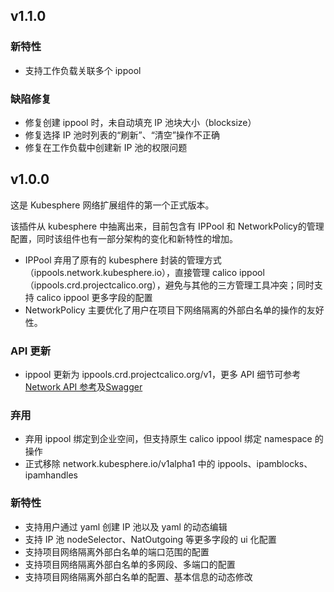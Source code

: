 <!---
Please do not delete this line of version tag
RELEASE_MARK v4.1.2 RELEASE_MARK
Please do not delete this line of version tag
-->
## v1.1.0

### 新特性

- 支持工作负载关联多个 ippool


### 缺陷修复

- 修复创建 ippool 时，未自动填充 IP 池块大小（blocksize）
- 修复选择 IP 池时列表的“刷新”、“清空”操作不正确
- 修复在工作负载中创建新 IP 池的权限问题

<!---
Please do not delete this line of version tag
RELEASE_MARK v4.1.0 RELEASE_MARK
Please do not delete this line of version tag
-->
## v1.0.0

这是 Kubesphere 网络扩展组件的第一个正式版本。

该插件从 kubesphere 中抽离出来，目前包含有 IPPool 和 NetworkPolicy的管理配置，同时该组件也有一部分架构的变化和新特性的增加。 
- IPPool 弃用了原有的 kubesphere 封装的管理方式（ippools.network.kubesphere.io），直接管理 calico ippool（ippools.crd.projectcalico.org），避免与其他的三方管理工具冲突；同时支持 calico ippool 更多字段的配置
- NetworkPolicy 主要优化了用户在项目下网络隔离的外部白名单的操作的友好性。

### API 更新
- ippool 更新为 ippools.crd.projectcalico.org/v1，更多 API 细节可参考[Network API 参考](https://github.com/kubesphere-extensions/kse-extensions/blob/v4.1.0/network/api_doc.md)及[Swagger](https://github.com/kubesphere-extensions/kse-extensions/blob/v4.1.0/network/swagger.yaml)

### 弃用
- 弃用 ippool 绑定到企业空间，但支持原生 calico ippool 绑定 namespace 的操作
- 正式移除 network.kubesphere.io/v1alpha1 中的 ippools、ipamblocks、ipamhandles

### 新特性
- 支持用户通过 yaml 创建 IP 池以及 yaml 的动态编辑
- 支持 IP 池 nodeSelector、NatOutgoing 等更多字段的 ui 化配置
- 支持项目网络隔离外部白名单的端口范围的配置
- 支持项目网络隔离外部白名单的多网段、多端口的配置
- 支持项目网络隔离外部白名单的配置、基本信息的动态修改


